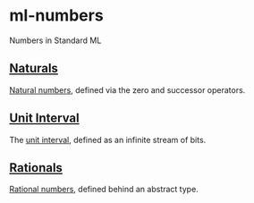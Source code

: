# ml-numbers

Numbers in Standard ML


## [Naturals](./src/NATURAL.sig)

[Natural numbers](https://en.wikipedia.org/wiki/Natural_number), defined via the zero and successor operators.


## [Unit Interval](./src/INTERVAL.sig)

The [unit interval](https://en.wikipedia.org/wiki/Unit_interval), defined as an infinite stream of bits.


## [Rationals](./src/RATIONAL.sig)

[Rational numbers](https://en.wikipedia.org/wiki/Rational_number), defined behind an abstract type.
